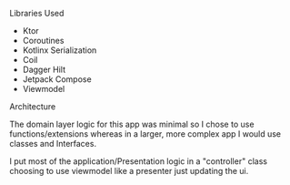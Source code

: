 

Libraries Used

- Ktor
- Coroutines
- Kotlinx Serialization
- Coil
- Dagger Hilt
- Jetpack Compose
- Viewmodel

Architecture

 The domain layer logic for this app was minimal so I chose to use functions/extensions whereas in a larger, more complex app I would use classes and Interfaces.
 
 I put most of the application/Presentation logic in a "controller" class choosing to use viewmodel like a presenter just updating the ui.
